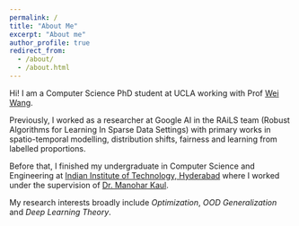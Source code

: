 ```yaml
---
permalink: /
title: "About Me"
excerpt: "About me"
author_profile: true
redirect_from:
  - /about/
  - /about.html
---
```


Hi! I am a Computer Science PhD student at UCLA working with Prof [Wei Wang](http://web.cs.ucla.edu/~weiwang/).

Previously, I worked as a researcher at Google AI in the RAiLS team (Robust Algorithms for Learning In Sparse Data Settings) with primary works in spatio-temporal modelling, distribution shifts, fairness and learning from labelled proportions. 

Before that, I finished my undergraduate in Computer Science and Engineering at [Indian Institute of Technology, Hyderabad](https://www.iith.ac.in/) where I worked under the supervision of [Dr. Manohar Kaul](https://www.iith.ac.in/~mkaul/).

My research interests broadly include *Optimization*, *OOD Generalization* and *Deep Learning Theory*. <!-- *Graph Representation Learning*, *Knowledge Graphs*, *Natural Language Processing*, *Topological Analysis of Neural Networks* and *Explainability and Interpretability of Deep Neural Networks*.-->
